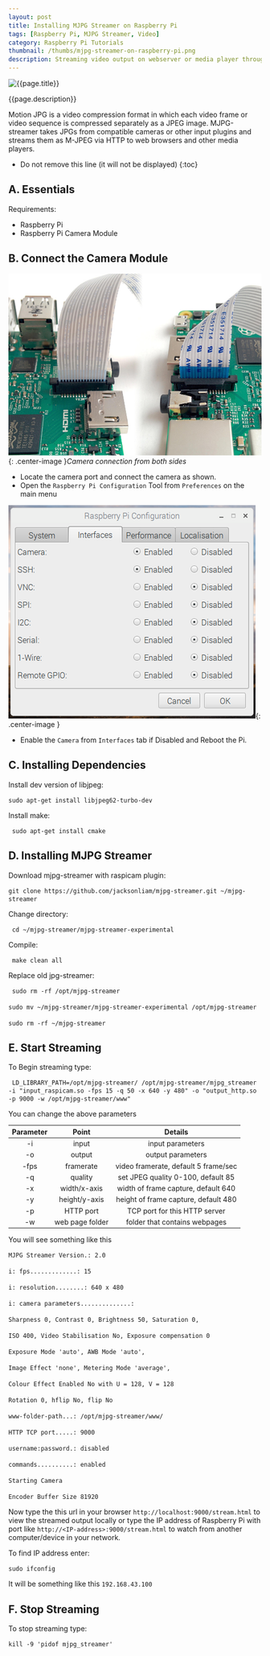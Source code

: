 ```yaml
---
layout: post
title: Installing MJPG Streamer on Raspberry Pi
tags: [Raspberry Pi, MJPG Streamer, Video]
category: Raspberry Pi Tutorials
thumbnail: /thumbs/mjpg-streamer-on-raspberry-pi.png
description: Streaming video output on webserver or media player through camera connected on Raspberry Pi can be used for many applications. You can stream video from Raspberry Pi Camera to Web Browsers, even on Android, IOS and Windows!
---
```

<div class="row">
<div class="col-md-10">
<div class="intro">
<img src="{{ page.thumbnail }}" alt="{{page.title}}">
<i class="fa fa-quote-left fa-2x fa-pull-left fa-border"></i>
<p>{{page.description}}</p>
</div>
</div>
</div>

Motion JPG is a video compression format in which each video frame or video sequence is compressed separately as a JPEG image. MJPG-streamer takes JPGs from compatible cameras or other input plugins and streams them as M-JPEG via HTTP to web browsers and other media players.

* Do not remove this line (it will not be displayed)
{:toc}

## A. Essentials

Requirements:

  - Raspberry Pi
  - Raspberry Pi Camera Module


## B. Connect the Camera Module


![Raspberry Pi Camera Port](/images/raspb-camera-connection.png "Raspberry Pi Camera Port"){: .center-image }*Camera connection from both sides*
  - Locate the camera port and connect the camera as shown.
  - Open the `Raspberry Pi Configuration` Tool from `Preferences` on the main menu

![Raspberry Pi Camera Enable](/images/raspi-camera-config.png "Raspberry Pi Camera Enable"){: .center-image }

  - Enable the `Camera` from `Interfaces` tab if Disabled and Reboot the Pi.


## C. Installing Dependencies

  Install dev version of libjpeg:

```
sudo apt-get install libjpeg62-turbo-dev
```

  Install make:

```
 sudo apt-get install cmake
```

## D. Installing MJPG Streamer

  Download mjpg-streamer with raspicam plugin:

```
git clone https://github.com/jacksonliam/mjpg-streamer.git ~/mjpg-streamer
```

  Change directory:


```
 cd ~/mjpg-streamer/mjpg-streamer-experimental
```

  Compile:

```
 make clean all
```

  Replace old jpg-streamer:

```
 sudo rm -rf /opt/mjpg-streamer

sudo mv ~/mjpg-streamer/mjpg-streamer-experimental /opt/mjpg-streamer

sudo rm -rf ~/mjpg-streamer
```


## E. Start Streaming


  To Begin streaming type:


```
 LD_LIBRARY_PATH=/opt/mjpg-streamer/ /opt/mjpg-streamer/mjpg_streamer -i "input_raspicam.so -fps 15 -q 50 -x 640 -y 480" -o "output_http.so -p 9000 -w /opt/mjpg-streamer/www"
 ```

You can change the above parameters

| Parameter 	|      Point      	|                Details               	|
|:---------:	|:---------------:	|:------------------------------------:	|
|     -i    	|      input      	|           input parameters           	|
|     -o    	|      output     	|           output parameters          	|
|    -fps   	|    framerate    	| video framerate, default 5 frame/sec 	|
|     -q    	|     quality     	|  set JPEG quality 0-100, default 85  	|
|     -x    	|   width/x-axis  	|  width of frame capture, default 640 	|
|     -y    	|  height/y-axis  	| height of frame capture, default 480 	|
|     -p    	|    HTTP port    	|     TCP port for this HTTP server    	|
|     -w    	| web page folder 	|     folder that contains webpages    	|
  You will see something like this

```
MJPG Streamer Version.: 2.0

i: fps.............: 15

i: resolution........: 640 x 480

i: camera parameters..............:

Sharpness 0, Contrast 0, Brightness 50, Saturation 0,

ISO 400, Video Stabilisation No, Exposure compensation 0

Exposure Mode 'auto', AWB Mode 'auto',

Image Effect 'none', Metering Mode 'average',

Colour Effect Enabled No with U = 128, V = 128

Rotation 0, hflip No, flip No

www-folder-path...: /opt/mjpg-streamer/www/

HTTP TCP port.....: 9000

username:password.: disabled

commands..........: enabled

Starting Camera

Encoder Buffer Size 81920
```
  Now type the this url in your browser `http://localhost:9000/stream.html` to view the streamed output locally or type the IP address of Raspberry Pi with port like `http://<IP-address>:9000/stream.html` to watch from another computer/device in your network.

  To find IP address enter:

```
sudo ifconfig
```

  It will be something like this `192.168.43.100`

## F. Stop Streaming

  To stop streaming type:
  
```
kill -9 'pidof mjpg_streamer'
```
